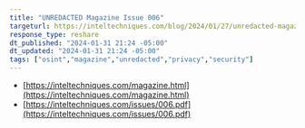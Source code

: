 ```yaml
---
title: "UNREDACTED Magazine Issue 006"
targeturl: https://inteltechniques.com/blog/2024/01/27/unredacted-magazine-issue-006/
response_type: reshare
dt_published: "2024-01-31 21:24 -05:00"
dt_updated: "2024-01-31 21:24 -05:00"
tags: ["osint","magazine","unredacted","privacy","security"]
---
```


- [https://inteltechniques.com/magazine.html](https://inteltechniques.com/magazine.html)
- [https://inteltechniques.com/issues/006.pdf](https://inteltechniques.com/issues/006.pdf)
